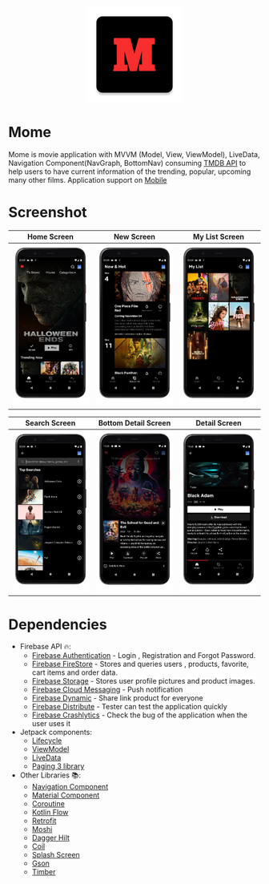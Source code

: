 <p align="center"><img src="screenshots/logo.png"></p>

# Mome
Mome is movie application with MVVM (Model, View, ViewModel), LiveData, Navigation Component(NavGraph, BottomNav) consuming [TMDB API](https://www.themoviedb.org/documentation/api) to help users to have current information of the trending, popular, upcoming many other films.
Application support on [Mobile](https://play.google.com/store/apps/details?id=com.catelt.mome)

# Screenshot
|        Home Screen        |        New Screen        |       My List Screen        |
|:-------------------------:|:------------------------:|:---------------------------:|
| ![](screenshots/home.png) | ![](screenshots/new.png) | ![](screenshots/mylist.png) |

|        Search Screen        |        Bottom Detail Screen        |        Detail Screen        |
|:---------------------------:|:----------------------------------:|:---------------------------:|
| ![](screenshots/search.png) | ![](screenshots/bottom_detail.png) | ![](screenshots/detail.png) |


# Dependencies
- Firebase API 🔥:
    - [Firebase Authentication](https://firebase.google.com/docs/auth) - Login , Registration and Forgot Password.
    - [Firebase FireStore](https://firebase.google.com/docs/firestore) - Stores and queries users , products, favorite, cart items and order data.
    - [Firebase Storage](https://firebase.google.com/docs/storage) - Stores user profile pictures and product images.
    - [Firebase Cloud Messaging](https://firebase.google.com/docs/cloud-messaging) - Push notification
    - [Firebase Dynamic](https://firebase.google.com/docs/dynamic-links) - Share link product for everyone
    - [Firebase Distribute](https://firebase.google.com/docs/app-distribution/android/distribute-console) - Tester can test the application quickly
    - [Firebase Crashlytics](https://firebase.google.com/docs/crashlytics) - Check the bug of the application when the user uses it
- Jetpack components:
    - [Lifecycle](https://developer.android.com/topic/libraries/architecture/lifecycle)
    - [ViewModel](https://developer.android.com/topic/libraries/architecture/viewmodel)
    - [LiveData](https://developer.android.com/topic/libraries/architecture/livedata)
    - [Paging 3 library](https://developer.android.com/topic/libraries/architecture/paging/v3-overview)
- Other Libraries 📚:
    - [Navigation Component](https://developer.android.com/guide/navigation/navigation-getting-started)
    - [Material Component](https://material.io/components?platform=android)
    - [Coroutine](https://developer.android.com/topic/libraries/architecture/coroutines)
    - [Kotlin Flow](https://developer.android.com/kotlin/flow)
    - [Retrofit](https://square.github.io/retrofit)
    - [Moshi](https://github.com/square/moshi)
    - [Dagger Hilt](https://developer.android.com/training/dependency-injection/hilt-android)
    - [Coil](https://coil-kt.github.io/coil/)
    - [Splash Screen](https://developer.android.com/guide/topics/ui/splash-screen)
    - [Gson](https://github.com/google/gson)
    - [Timber](https://github.com/JakeWharton/timber)
